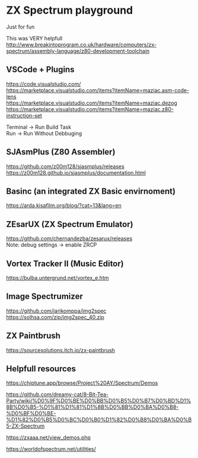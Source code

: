 # ZX Spectrum playground

Just for fun  

This was VERY helpfull  
http://www.breakintoprogram.co.uk/hardware/computers/zx-spectrum/assembly-language/z80-development-toolchain  

## VSCode + Plugins
https://code.visualstudio.com/  
https://marketplace.visualstudio.com/items?itemName=maziac.asm-code-lens  
https://marketplace.visualstudio.com/items?itemName=maziac.dezog  
https://marketplace.visualstudio.com/items?itemName=maziac.z80-instruction-set  

Terminal -> Run Build Task  
Run -> Run Without Debbuging  


## SJAsmPlus (Z80 Assembler)
https://github.com/z00m128/sjasmplus/releases  
https://z00m128.github.io/sjasmplus/documentation.html  


## Basinc (an integrated ZX Basic envirnoment)
https://arda.kisafilm.org/blog/?cat=13&lang=en  


## ZEsarUX (ZX Spectrum Emulator)
https://github.com/chernandezba/zesarux/releases  
Note: debug settings -> enable ZRCP  

                                     
## Vortex Tracker II (Music Editor)
https://bulba.untergrund.net/vortex_e.htm  

## Image Spectrumizer
https://github.com/jarikomppa/img2spec  
https://solhsa.com/zip/img2spec_40.zip  

## ZX Paintbrush
https://sourcesolutions.itch.io/zx-paintbrush  


## Helpfull resources

https://chiptune.app/browse/Project%20AY/Spectrum/Demos  


https://github.com/dreamy-cat/8-Bit-Tea-Party/wiki/%D0%9F%D0%BE%D0%BB%D0%B5%D0%B7%D0%BD%D1%8B%D0%B5-%D1%81%D1%81%D1%8B%D0%BB%D0%BA%D0%B8-%D0%BF%D0%BE-%D1%82%D0%B5%D0%BC%D0%B0%D1%82%D0%B8%D0%BA%D0%B5-ZX-Spectrum  


https://zxaaa.net/view_demos.php  


https://worldofspectrum.net/utilities/  


